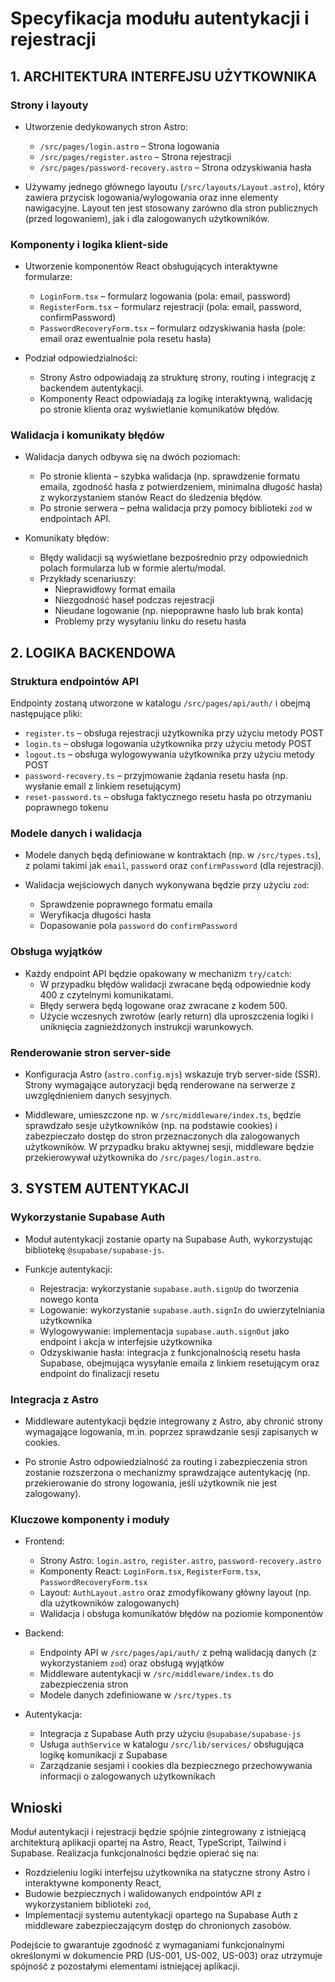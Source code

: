# Specyfikacja modułu autentykacji i rejestracji

## 1. ARCHITEKTURA INTERFEJSU UŻYTKOWNIKA

### Strony i layouty

- Utworzenie dedykowanych stron Astro:

  - `/src/pages/login.astro` – Strona logowania
  - `/src/pages/register.astro` – Strona rejestracji
  - `/src/pages/password-recovery.astro` – Strona odzyskiwania hasła

- Używamy jednego głównego layoutu (`/src/layouts/Layout.astro`), który zawiera przycisk logowania/wylogowania oraz inne elementy nawigacyjne. Layout ten jest stosowany zarówno dla stron publicznych (przed logowaniem), jak i dla zalogowanych użytkowników.

### Komponenty i logika klient-side

- Utworzenie komponentów React obsługujących interaktywne formularze:

  - `LoginForm.tsx` – formularz logowania (pola: email, password)
  - `RegisterForm.tsx` – formularz rejestracji (pola: email, password, confirmPassword)
  - `PasswordRecoveryForm.tsx` – formularz odzyskiwania hasła (pole: email oraz ewentualnie pola resetu hasła)

- Podział odpowiedzialności:
  - Strony Astro odpowiadają za strukturę strony, routing i integrację z backendem autentykacji.
  - Komponenty React odpowiadają za logikę interaktywną, walidację po stronie klienta oraz wyświetlanie komunikatów błędów.

### Walidacja i komunikaty błędów

- Walidacja danych odbywa się na dwóch poziomach:

  - Po stronie klienta – szybka walidacja (np. sprawdzenie formatu emaila, zgodność hasła z potwierdzeniem, minimalna długość hasła) z wykorzystaniem stanów React do śledzenia błędów.
  - Po stronie serwera – pełna walidacja przy pomocy biblioteki `zod` w endpointach API.

- Komunikaty błędów:
  - Błędy walidacji są wyświetlane bezpośrednio przy odpowiednich polach formularza lub w formie alertu/modal.
  - Przykłady scenariuszy:
    - Nieprawidłowy format emaila
    - Niezgodność haseł podczas rejestracji
    - Nieudane logowanie (np. niepoprawne hasło lub brak konta)
    - Problemy przy wysyłaniu linku do resetu hasła

## 2. LOGIKA BACKENDOWA

### Struktura endpointów API

Endpointy zostaną utworzone w katalogu `/src/pages/api/auth/` i obejmą następujące pliki:

- `register.ts` – obsługa rejestracji użytkownika przy użyciu metody POST
- `login.ts` – obsługa logowania użytkownika przy użyciu metody POST
- `logout.ts` – obsługa wylogowywania użytkownika przy użyciu metody POST
- `password-recovery.ts` – przyjmowanie żądania resetu hasła (np. wysłanie email z linkiem resetującym)
- `reset-password.ts` – obsługa faktycznego resetu hasła po otrzymaniu poprawnego tokenu

### Modele danych i walidacja

- Modele danych będą definiowane w kontraktach (np. w `/src/types.ts`), z polami takimi jak `email`, `password` oraz `confirmPassword` (dla rejestracji).

- Walidacja wejściowych danych wykonywana będzie przy użyciu `zod`:
  - Sprawdzenie poprawnego formatu emaila
  - Weryfikacja długości hasła
  - Dopasowanie pola `password` do `confirmPassword`

### Obsługa wyjątków

- Każdy endpoint API będzie opakowany w mechanizm `try/catch`:
  - W przypadku błędów walidacji zwracane będą odpowiednie kody 400 z czytelnymi komunikatami.
  - Błędy serwera będą logowane oraz zwracane z kodem 500.
  - Użycie wczesnych zwrotów (early return) dla uproszczenia logiki i uniknięcia zagnieżdżonych instrukcji warunkowych.

### Renderowanie stron server-side

- Konfiguracja Astro (`astro.config.mjs`) wskazuje tryb server-side (SSR). Strony wymagające autoryzacji będą renderowane na serwerze z uwzględnieniem danych sesyjnych.

- Middleware, umieszczone np. w `/src/middleware/index.ts`, będzie sprawdzało sesje użytkowników (np. na podstawie cookies) i zabezpieczało dostęp do stron przeznaczonych dla zalogowanych użytkowników. W przypadku braku aktywnej sesji, middleware będzie przekierowywał użytkownika do `/src/pages/login.astro`.

## 3. SYSTEM AUTENTYKACJI

### Wykorzystanie Supabase Auth

- Moduł autentykacji zostanie oparty na Supabase Auth, wykorzystując bibliotekę `@supabase/supabase-js`.

- Funkcje autentykacji:
  - Rejestracja: wykorzystanie `supabase.auth.signUp` do tworzenia nowego konta
  - Logowanie: wykorzystanie `supabase.auth.signIn` do uwierzytelniania użytkownika
  - Wylogowywanie: implementacja `supabase.auth.signOut` jako endpoint i akcja w interfejsie użytkownika
  - Odzyskiwanie hasła: integracja z funkcjonalnością resetu hasła Supabase, obejmująca wysyłanie emaila z linkiem resetującym oraz endpoint do finalizacji resetu

### Integracja z Astro

- Middleware autentykacji będzie integrowany z Astro, aby chronić strony wymagające logowania, m.in. poprzez sprawdzanie sesji zapisanych w cookies.

- Po stronie Astro odpowiedzialność za routing i zabezpieczenia stron zostanie rozszerzona o mechanizmy sprawdzające autentykację (np. przekierowanie do strony logowania, jeśli użytkownik nie jest zalogowany).

### Kluczowe komponenty i moduły

- Frontend:

  - Strony Astro: `login.astro`, `register.astro`, `password-recovery.astro`
  - Komponenty React: `LoginForm.tsx`, `RegisterForm.tsx`, `PasswordRecoveryForm.tsx`
  - Layout: `AuthLayout.astro` oraz zmodyfikowany główny layout (np. dla użytkowników zalogowanych)
  - Walidacja i obsługa komunikatów błędów na poziomie komponentów

- Backend:

  - Endpointy API w `/src/pages/api/auth/` z pełną walidacją danych (z wykorzystaniem `zod`) oraz obsługą wyjątków
  - Middleware autentykacji w `/src/middleware/index.ts` do zabezpieczenia stron
  - Modele danych zdefiniowane w `/src/types.ts`

- Autentykacja:
  - Integracja z Supabase Auth przy użyciu `@supabase/supabase-js`
  - Usługa `authService` w katalogu `/src/lib/services/` obsługująca logikę komunikacji z Supabase
  - Zarządzanie sesjami i cookies dla bezpiecznego przechowywania informacji o zalogowanych użytkownikach

## Wnioski

Moduł autentykacji i rejestracji będzie spójnie zintegrowany z istniejącą architekturą aplikacji opartej na Astro, React, TypeScript, Tailwind i Supabase. Realizacja funkcjonalności będzie opierać się na:

- Rozdzieleniu logiki interfejsu użytkownika na statyczne strony Astro i interaktywne komponenty React,
- Budowie bezpiecznych i walidowanych endpointów API z wykorzystaniem biblioteki `zod`,
- Implementacji systemu autentykacji opartego na Supabase Auth z middleware zabezpieczającym dostęp do chronionych zasobów.

Podejście to gwarantuje zgodność z wymaganiami funkcjonalnymi określonymi w dokumencie PRD (US-001, US-002, US-003) oraz utrzymuje spójność z pozostałymi elementami istniejącej aplikacji.

